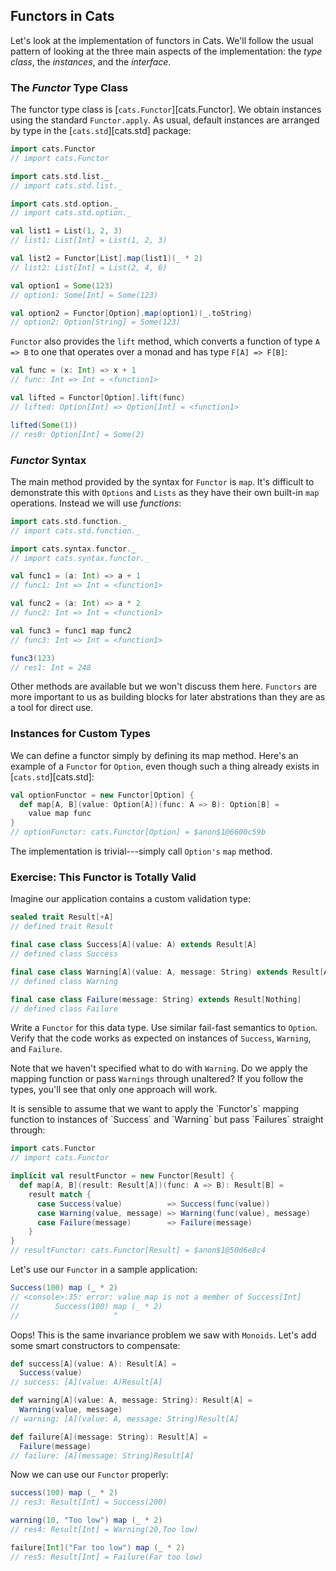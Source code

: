 ## Functors in Cats

Let's look at the implementation of functors in Cats. We'll follow the usual pattern of looking at the three main aspects of the implementation: the *type class*, the *instances*, and the *interface*.

### The *Functor* Type Class

The functor type class is [`cats.Functor`][cats.Functor]. We obtain instances using the standard `Functor.apply`. As usual, default instances are arranged by type in the [`cats.std`][cats.std] package:

```scala
import cats.Functor
// import cats.Functor

import cats.std.list._
// import cats.std.list._

import cats.std.option._
// import cats.std.option._

val list1 = List(1, 2, 3)
// list1: List[Int] = List(1, 2, 3)

val list2 = Functor[List].map(list1)(_ * 2)
// list2: List[Int] = List(2, 4, 6)

val option1 = Some(123)
// option1: Some[Int] = Some(123)

val option2 = Functor[Option].map(option1)(_.toString)
// option2: Option[String] = Some(123)
```

`Functor` also provides the `lift` method, which converts a function of type `A => B` to one that operates over a monad and has type `F[A] => F[B]`:

```scala
val func = (x: Int) => x + 1
// func: Int => Int = <function1>

val lifted = Functor[Option].lift(func)
// lifted: Option[Int] => Option[Int] = <function1>

lifted(Some(1))
// res0: Option[Int] = Some(2)
```

### *Functor* Syntax

The main method provided by the syntax for `Functor` is `map`. It's difficult to demonstrate this with `Options` and `Lists` as they have their own built-in `map` operations. Instead we will use *functions*:

```scala
import cats.std.function._
// import cats.std.function._

import cats.syntax.functor._
// import cats.syntax.functor._

val func1 = (a: Int) => a + 1
// func1: Int => Int = <function1>

val func2 = (a: Int) => a * 2
// func2: Int => Int = <function1>

val func3 = func1 map func2
// func3: Int => Int = <function1>

func3(123)
// res1: Int = 248
```

Other methods are available but we won't discuss them here. `Functors` are more important to us as building blocks for later abstrations than they are as a tool for direct use.

### Instances for Custom Types

We can define a functor simply by defining its map method. Here's an example of a `Functor` for `Option`, even though such a thing already exists in [`cats.std`][cats.std]:

```scala
val optionFunctor = new Functor[Option] {
  def map[A, B](value: Option[A])(func: A => B): Option[B] =
    value map func
}
// optionFunctor: cats.Functor[Option] = $anon$1@6600c59b
```

The implementation is trivial---simply call `Option's` `map` method.

### Exercise: This Functor is Totally Valid

Imagine our application contains a custom validation type:

```scala
sealed trait Result[+A]
// defined trait Result

final case class Success[A](value: A) extends Result[A]
// defined class Success

final case class Warning[A](value: A, message: String) extends Result[A]
// defined class Warning

final case class Failure(message: String) extends Result[Nothing]
// defined class Failure
```

Write a `Functor` for this data type. Use similar fail-fast semantics to `Option`. Verify that the code works as expected on instances of `Success`, `Warning`, and `Failure`.

Note that we haven't specified what to do with `Warning`. Do we apply the mapping function or pass `Warnings` through unaltered? If you follow the types, you'll see that only one approach will work.

<div class="solution">
It is sensible to assume that we want to apply the `Functor's` mapping function to instances of `Success` and `Warning` but pass `Failures` straight through:

```scala
import cats.Functor
// import cats.Functor

implicit val resultFunctor = new Functor[Result] {
  def map[A, B](result: Result[A])(func: A => B): Result[B] =
    result match {
      case Success(value)          => Success(func(value))
      case Warning(value, message) => Warning(func(value), message)
      case Failure(message)        => Failure(message)
    }
}
// resultFunctor: cats.Functor[Result] = $anon$1@50d6e8c4
```

Let's use our `Functor` in a sample application:

```scala
Success(100) map (_ * 2)
// <console>:35: error: value map is not a member of Success[Int]
//        Success(100) map (_ * 2)
//                     ^
```

Oops! This is the same invariance problem we saw with `Monoids`. Let's add some smart constructors to compensate:

```scala
def success[A](value: A): Result[A] =
  Success(value)
// success: [A](value: A)Result[A]

def warning[A](value: A, message: String): Result[A] =
  Warning(value, message)
// warning: [A](value: A, message: String)Result[A]

def failure[A](message: String): Result[A] =
  Failure(message)
// failure: [A](message: String)Result[A]
```

Now we can use our `Functor` properly:

```scala
success(100) map (_ * 2)
// res3: Result[Int] = Success(200)

warning(10, "Too low") map (_ * 2)
// res4: Result[Int] = Warning(20,Too low)

failure[Int]("Far too low") map (_ * 2)
// res5: Result[Int] = Failure(Far too low)
```
</div>
